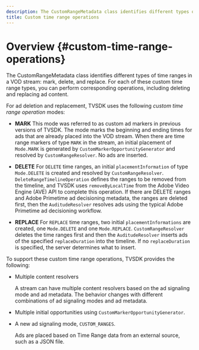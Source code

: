 ```yaml
---
description: The CustomRangeMetadata class identifies different types of time ranges in a VOD stream  mark, delete, and replace. For each of these custom time range types, you can perform corresponding operations, including deleting and replacing ad content.
title: Custom time range operations
---
```


# Overview {#custom-time-range-operations}

The CustomRangeMetadata class identifies different types of time ranges in a VOD stream: mark, delete, and replace. For each of these custom time range types, you can perform corresponding operations, including deleting and replacing ad content.

<!--<a id="section_1323C0BAC259424C85A6ACFB48FE77EC"></a>-->

For ad deletion and replacement, TVSDK uses the following *custom time range operation* modes:

* **MARK** This mode was referred to as custom ad markers in previous versions of TVSDK. The mode marks the beginning and ending times for ads that are already placed into the VOD stream. When there are time range markers of type `MARK` in the stream, an initial placement of `Mode.MARK` is generated by `CustomMarkerOpportunityGenerator` and resolved by `CustomRangeResolver`. No ads are inserted. 

* **DELETE** For `DELETE` time ranges, an initial `placementInformation` of type `Mode.DELETE` is created and resolved by `CustomRangeResolver`. `DeleteRangeTimelineOperation` defines the ranges to be removed from the timeline, and TVSDK uses `removeByLocalTime` from the Adobe Video Engine (AVE) API to complete this operation. If there are DELETE ranges and Adobe Primetime ad decisioning metadata, the ranges are deleted first, then the `AuditudeResolver` resolves ads using the typical Adobe Primetime ad decisioning workflow. 

* **REPLACE** For `REPLACE` time ranges, two initial `placementInformations` are created, one `Mode.DELETE` and one `Mode.REPLACE`. `CustomRangeResolver` deletes the time ranges first and then the `AuditudeResolver` inserts ads of the specified `replaceDuration` into the timeline. If no `replaceDuration` is specified, the server determines what to insert.

To support these custom time range operations, TVSDK provides the following:

* Multiple content resolvers

  A stream can have multiple content resolvers based on the ad signaling mode and ad metadata. The behavior changes with different combinations of ad signaling modes and ad metadata. 
* Multiple initial opportunities using `CustomMarkerOpportunityGenerator`. 
* A new ad signaling mode, `CUSTOM_RANGES`.

  Ads are placed based on Time Range data from an external source, such as a JSON file.

